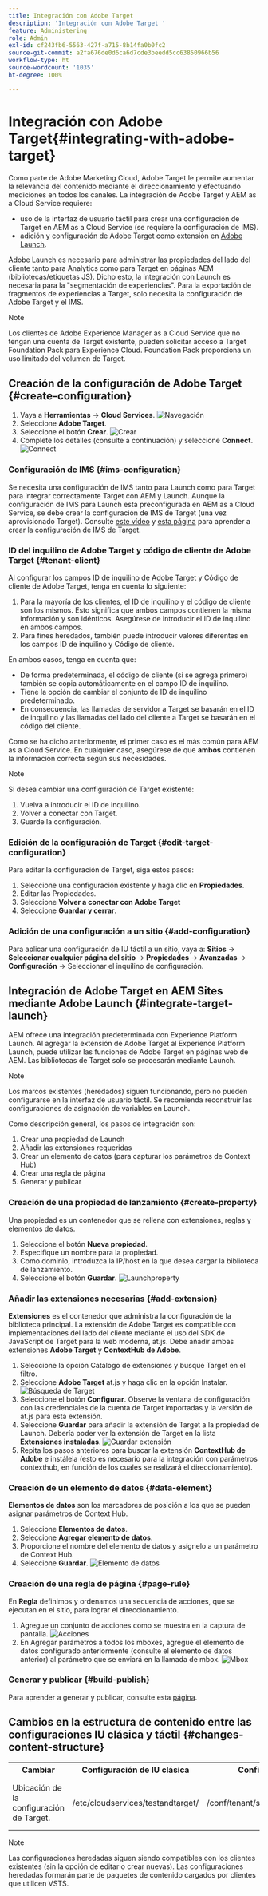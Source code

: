 ```yaml
---
title: Integración con Adobe Target
description: 'Integración con Adobe Target '
feature: Administering
role: Admin
exl-id: cf243fb6-5563-427f-a715-8b14fa0b0fc2
source-git-commit: a2fa676de0d6ca6d7cde3beedd5cc63850966b56
workflow-type: ht
source-wordcount: '1035'
ht-degree: 100%

---
```


# Integración con Adobe Target{#integrating-with-adobe-target}

Como parte de Adobe Marketing Cloud, Adobe Target le permite aumentar la relevancia del contenido mediante el direccionamiento y efectuando mediciones en todos los canales. La integración de Adobe Target y AEM as a Cloud Service requiere:

* uso de la interfaz de usuario táctil para crear una configuración de Target en AEM as a Cloud Service (se requiere la configuración de IMS).
* adición y configuración de Adobe Target como extensión en [Adobe Launch](https://experienceleague.adobe.com/docs/experience-platform/tags/get-started/quick-start.html?lang=es).

Adobe Launch es necesario para administrar las propiedades del lado del cliente tanto para Analytics como para Target en páginas AEM (bibliotecas/etiquetas JS). Dicho esto, la integración con Launch es necesaria para la &quot;segmentación de experiencias&quot;. Para la exportación de fragmentos de experiencias a Target, solo necesita la configuración de Adobe Target y el IMS.

>[!NOTE]
>
>Los clientes de Adobe Experience Manager as a Cloud Service que no tengan una cuenta de Target existente, pueden solicitar acceso a Target Foundation Pack para Experience Cloud. Foundation Pack proporciona un uso limitado del volumen de Target.

## Creación de la configuración de Adobe Target {#create-configuration}

1. Vaya a **Herramientas** → **Cloud Services**.
   ![Navegación](assets/cloudservice1.png "Navegación")
2. Seleccione **Adobe Target**.
3. Seleccione el botón **Crear**.
   ![Crear](assets/tenant1.png "Crear")
4. Complete los detalles (consulte a continuación) y seleccione **Connect**.
   ![Connect](assets/open_screen1.png "Connect")

### Configuración de IMS {#ims-configuration}

Se necesita una configuración de IMS tanto para Launch como para Target para integrar correctamente Target con AEM y Launch. Aunque la configuración de IMS para Launch está preconfigurada en AEM as a Cloud Service, se debe crear la configuración de IMS de Target (una vez aprovisionado Target). Consulte [este vídeo](https://helpx.adobe.com/experience-manager/kt/sites/using/aem-sites-target-standard-technical-video-understand.html) y [esta página](https://experienceleague.adobe.com/docs/experience-manager-65/administering/integration/integration-ims-adobe-io.html?lang=es) para aprender a crear la configuración de IMS de Target.

### ID del inquilino de Adobe Target y código de cliente de Adobe Target {#tenant-client}

Al configurar los campos ID de inquilino de Adobe Target y Código de cliente de Adobe Target, tenga en cuenta lo siguiente:

1. Para la mayoría de los clientes, el ID de inquilino y el código de cliente son los mismos. Esto significa que ambos campos contienen la misma información y son idénticos. Asegúrese de introducir el ID de inquilino en ambos campos.
2. Para fines heredados, también puede introducir valores diferentes en los campos ID de inquilino y Código de cliente.

En ambos casos, tenga en cuenta que:

* De forma predeterminada, el código de cliente (si se agrega primero) también se copia automáticamente en el campo ID de inquilino.
* Tiene la opción de cambiar el conjunto de ID de inquilino predeterminado.
* En consecuencia, las llamadas de servidor a Target se basarán en el ID de inquilino y las llamadas del lado del cliente a Target se basarán en el código del cliente.

Como se ha dicho anteriormente, el primer caso es el más común para AEM as a Cloud Service. En cualquier caso, asegúrese de que **ambos** contienen la información correcta según sus necesidades.

>[!NOTE]
>
> Si desea cambiar una configuración de Target existente:
>
> 1. Vuelva a introducir el ID de inquilino.
> 2. Volver a conectar con Target.
> 3. Guarde la configuración.


### Edición de la configuración de Target {#edit-target-configuration}

Para editar la configuración de Target, siga estos pasos:

1. Seleccione una configuración existente y haga clic en **Propiedades**.
2. Editar las Propiedades.
3. Seleccione **Volver a conectar con Adobe Target**
4. Seleccione **Guardar y cerrar**.

### Adición de una configuración a un sitio {#add-configuration}

Para aplicar una configuración de IU táctil a un sitio, vaya a: **Sitios** → **Seleccionar cualquier página del sitio** → **Propiedades** → **Avanzadas** → **Configuración** → Seleccionar el inquilino de configuración.

## Integración de Adobe Target en AEM Sites mediante Adobe Launch {#integrate-target-launch}

AEM ofrece una integración predeterminada con Experience Platform Launch. Al agregar la extensión de Adobe Target al Experience Platform Launch, puede utilizar las funciones de Adobe Target en páginas web de AEM. Las bibliotecas de Target solo se procesarán mediante Launch.

>[!NOTE]
>
>Los marcos existentes (heredados) siguen funcionando, pero no pueden configurarse en la interfaz de usuario táctil. Se recomienda reconstruir las configuraciones de asignación de variables en Launch.

Como descripción general, los pasos de integración son:

1. Crear una propiedad de Launch
2. Añadir las extensiones requeridas
3. Crear un elemento de datos (para capturar los parámetros de Context Hub)
4. Crear una regla de página
5. Generar y publicar

### Creación de una propiedad de lanzamiento {#create-property}

Una propiedad es un contenedor que se rellena con extensiones, reglas y elementos de datos.

1. Seleccione el botón **Nueva propiedad**.
2. Especifique un nombre para la propiedad.
3. Como dominio, introduzca la IP/host en la que desea cargar la biblioteca de lanzamiento.
4. Seleccione el botón **Guardar**.
   ![Launchproperty](assets/properties_newproperty1.png "Launchproperty")

### Añadir las extensiones necesarias {#add-extension}

**Extensiones** es el contenedor que administra la configuración de la biblioteca principal. La extensión de Adobe Target es compatible con implementaciones del lado del cliente mediante el uso del SDK de JavaScript de Target para la web moderna, at.js. Debe añadir ambas extensiones **Adobe Target** y **ContextHub de Adobe**.

1. Seleccione la opción Catálogo de extensiones y busque Target en el filtro.
2. Seleccione **Adobe Target** at.js y haga clic en la opción Instalar.
   ![Búsqueda de Target](assets/search_ext1.png "Búsqueda de Target")
3. Seleccione el botón **Configurar**. Observe la ventana de configuración con las credenciales de la cuenta de Target importadas y la versión de at.js para esta extensión.
4. Seleccione **Guardar** para añadir la extensión de Target a la propiedad de Launch. Debería poder ver la extensión de Target en la lista **Extensiones instaladas**.
   ![Guardar extensión](assets/configure_extension1.png "Guardar extensión")
5. Repita los pasos anteriores para buscar la extensión **ContextHub de Adobe** e instálela (esto es necesario para la integración con parámetros contexthub, en función de los cuales se realizará el direccionamiento).

### Creación de un elemento de datos {#data-element}

**Elementos de datos** son los marcadores de posición a los que se pueden asignar parámetros de Context Hub.

1. Seleccione **Elementos de datos**.
2. Seleccione **Agregar elemento de datos**.
3. Proporcione el nombre del elemento de datos y asígnelo a un parámetro de Context Hub.
4. Seleccione **Guardar**.
   ![Elemento de datos](assets/data_elem1.png "Elemento de datos")

### Creación de una regla de página {#page-rule}

En **Regla** definimos y ordenamos una secuencia de acciones, que se ejecutan en el sitio, para lograr el direccionamiento.

1. Agregue un conjunto de acciones como se muestra en la captura de pantalla.
   ![Acciones](assets/rules1.png "Acciones")
2. En Agregar parámetros a todos los mboxes, agregue el elemento de datos configurado anteriormente (consulte el elemento de datos anterior) al parámetro que se enviará en la llamada de mbox.
   ![Mbox](assets/map_data1.png "Acciones")

### Generar y publicar {#build-publish}

Para aprender a generar y publicar, consulte esta [página](https://experienceleague.adobe.com/docs/experience-manager-learn/aem-target-tutorial/aem-target-implementation/using-launch-adobe-io.html?lang=es).

## Cambios en la estructura de contenido entre las configuraciones IU clásica y táctil {#changes-content-structure}

<table style="table-layout:auto">
  <tr>
    <th>Cambiar</th>
    <th>Configuración de IU clásica</th>
    <th>Configuración de IU táctil</th>
    <th>Consecuencias</th>
  </tr>
  <tr>
    <td>Ubicación de la configuración de Target.</td>
    <td>/etc/cloudservices/testandtarget/</td>
    <td>/conf/tenant/settings/cloudservices/target/</td>
    <td> Anteriormente, había varias configuraciones presentes en /etc/cloudservices/testandtarget, pero ahora hay una sola configuración en un inquilino.</td>
  </tr>
</table>

>[!NOTE]
>
>Las configuraciones heredadas siguen siendo compatibles con los clientes existentes (sin la opción de editar o crear nuevas). Las configuraciones heredadas formarán parte de paquetes de contenido cargados por clientes que utilicen VSTS.
